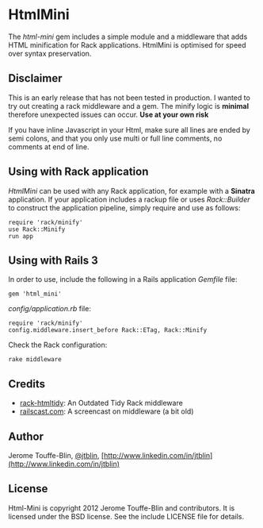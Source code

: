 # HtmlMini

The *html-mini* gem includes a simple module and a middleware that adds HTML minification
for Rack applications. HtmlMini is optimised for speed over syntax preservation.

## Disclaimer

This is an early release that has not been tested in production. I wanted to try out creating a rack middleware and a gem.
The minify logic is **minimal** therefore unexpected issues can occur. **Use at your own risk**

If you have inline Javascript in your Html, make sure all lines are ended by semi colons, and that you only use multi or full line comments, no comments at end of line.

## Using with Rack application

*HtmlMini* can be used with any Rack application,
for example with a **Sinatra** application.
If your application includes a rackup file
or uses *Rack::Builder* to construct the application pipeline, 
simply require and use as follows:

    require 'rack/minify'
    use Rack::Minify
    run app

## Using with Rails 3

In order to use, include the following in a Rails application
*Gemfile* file:

    gem 'html_mini'

*config/application.rb* file:

    require 'rack/minify'
    config.middleware.insert_before Rack::ETag, Rack::Minify

Check the Rack configuration:

    rake middleware

## Credits

* [rack-htmltidy](https://github.com/wbzyl/rack-htmltidy): An Outdated Tidy Rack middleware
* [railscast.com](http://railscasts.com/episodes/151-rack-middleware): A screencast on middleware (a bit old)

## Author

Jerome Touffe-Blin, [@jtblin](https://twitter.com/jtlbin), [http://www.linkedin.com/in/jtblin](http://www.linkedin.com/in/jtblin)

## License

Html-Mini is copyright 2012 Jerome Touffe-Blin and contributors. It is licensed under the BSD license. See the include LICENSE file for details.


